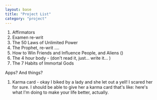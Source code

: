 ```yaml
---
layout: base
title: "Project List"
category: "project"
---
```

1. Affirmators
2. Examen re-writ
3. The 50 Laws of Unlimited Power
4. The Prophet, re-writ
....
4. How to Win Friends and Influence People, and Aliens ()
5. The 4 hour body - (don't read it, just... write it... )
6. The 7 Habits of Immortal Gods 


Apps? And things?
1. Karma card - okay I biked by a lady and she let out a yell! I scared her for sure. I should be able to give her a karma card that's like: here's what I'm doing to make your life better, actually. 